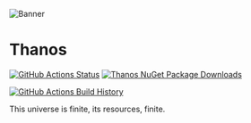 ![Banner](Images/Banner.png)

# Thanos

[![GitHub Actions Status](https://github.com/sixpeteunder/Thanos/workflows/Build/badge.svg?branch=main)](https://github.com/sixpeteunder/Thanos/actions) [![Thanos NuGet Package Downloads](https://img.shields.io/nuget/dt/Thanos)](https://www.nuget.org/packages/Thanos)

[![GitHub Actions Build History](https://buildstats.info/github/chart/sixpeteunder/Thanos?branch=main&includeBuildsFromPullRequest=false)](https://github.com/sixpeteunder/Thanos/actions)


This universe is finite, its resources, finite.
